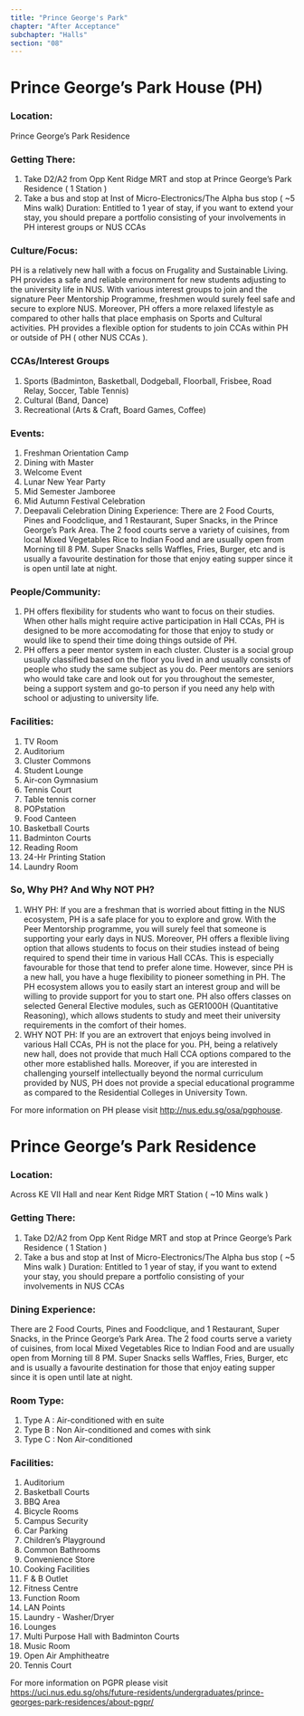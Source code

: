 ```yaml
---
title: "Prince George's Park"
chapter: "After Acceptance"
subchapter: "Halls"
section: "08"
---
```


# Prince George’s Park House (PH)

### Location:

Prince George’s Park Residence

### Getting There:

1. Take D2/A2 from Opp Kent Ridge MRT and stop at Prince George’s Park Residence ( 1 Station )
2. Take a bus and stop at Inst of Micro-Electronics/The Alpha bus stop ( ~5 Mins walk)
   Duration: Entitled to 1 year of stay, if you want to extend your stay, you should prepare a portfolio consisting of your involvements in PH interest groups or NUS CCAs

### Culture/Focus:

PH is a relatively new hall with a focus on Frugality and Sustainable Living. PH provides a safe and reliable environment for new students adjusting to the university life in NUS. With various interest groups to join and the signature Peer Mentorship Programme, freshmen would surely feel safe and secure to explore NUS. Moreover, PH offers a more relaxed lifestyle as compared to other halls that place emphasis on Sports and Cultural activities. PH provides a flexible option for students to join CCAs within PH or outside of PH ( other NUS CCAs ).

### CCAs/Interest Groups

1. Sports (Badminton, Basketball, Dodgeball, Floorball, Frisbee, Road Relay, Soccer, Table Tennis)
2. Cultural (Band, Dance)
3. Recreational (Arts & Craft, Board Games, Coffee)

### Events:

1. Freshman Orientation Camp
2. Dining with Master
3. Welcome Event
4. Lunar New Year Party
5. Mid Semester Jamboree
6. Mid Autumn Festival Celebration
7. Deepavali Celebration
   Dining Experience:
   There are 2 Food Courts, Pines and Foodclique, and 1 Restaurant, Super Snacks, in the Prince George’s Park Area. The 2 food courts serve a variety of cuisines, from local Mixed Vegetables Rice to Indian Food and are usually open from Morning till 8 PM. Super Snacks sells Waffles, Fries, Burger, etc and is usually a favourite destination for those that enjoy eating supper since it is open until late at night.

### People/Community:

1. PH offers flexibility for students who want to focus on their studies. When other halls might require active participation in Hall CCAs, PH is designed to be more accomodating for those that enjoy to study or would like to spend their time doing things outside of PH.
2. PH offers a peer mentor system in each cluster. Cluster is a social group usually classified based on the floor you lived in and usually consists of people who study the same subject as you do. Peer mentors are seniors who would take care and look out for you throughout the semester, being a support system and go-to person if you need any help with school or adjusting to university life.

### Facilities:

1. TV Room
2. Auditorium
3. Cluster Commons
4. Student Lounge
5. Air-con Gymnasium
6. Tennis Court
7. Table tennis corner
8. POPstation
9. Food Canteen
10. Basketball Courts
11. Badminton Courts
12. Reading Room
13. 24-Hr Printing Station
14. Laundry Room

### So, Why PH? And Why NOT PH?

1. WHY PH: If you are a freshman that is worried about fitting in the NUS ecosystem, PH is a safe place for you to explore and grow. With the Peer Mentorship programme, you will surely feel that someone is supporting your early days in NUS. Moreover, PH offers a flexible living option that allows students to focus on their studies instead of being required to spend their time in various Hall CCAs. This is especially favourable for those that tend to prefer alone time. However, since PH is a new hall, you have a huge flexibility to pioneer something in PH. The PH ecosystem allows you to easily start an interest group and will be willing to provide support for you to start one. PH also offers classes on selected General Elective modules, such as GER1000H (Quantitative Reasoning), which allows students to study and meet their university requirements in the comfort of their homes.
2. WHY NOT PH: If you are an extrovert that enjoys being involved in various Hall CCAs, PH is not the place for you. PH, being a relatively new hall, does not provide that much Hall CCA options compared to the other more established halls. Moreover, if you are interested in challenging yourself intellectually beyond the normal curriculum provided by NUS, PH does not provide a special educational programme as compared to the Residential Colleges in University Town.

For more information on PH please visit http://nus.edu.sg/osa/pgphouse.

# Prince George’s Park Residence

### Location:

Across KE VII Hall and near Kent Ridge MRT Station ( ~10 Mins walk )

### Getting There:

1. Take D2/A2 from Opp Kent Ridge MRT and stop at Prince George’s Park Residence ( 1 Station )
2. Take a bus and stop at Inst of Micro-Electronics/The Alpha bus stop ( ~5 Mins walk )
   Duration: Entitled to 1 year of stay, if you want to extend your stay, you should prepare a portfolio consisting of your involvements in NUS CCAs

### Dining Experience:

There are 2 Food Courts, Pines and Foodclique, and 1 Restaurant, Super Snacks, in the Prince George’s Park Area. The 2 food courts serve a variety of cuisines, from local Mixed Vegetables Rice to Indian Food and are usually open from Morning till 8 PM. Super Snacks sells Waffles, Fries, Burger, etc and is usually a favourite destination for those that enjoy eating supper since it is open until late at night.

### Room Type:

1. Type A : Air-conditioned with en suite
2. Type B : Non Air-conditioned and comes with sink
3. Type C : Non Air-conditioned

### Facilities:

1. Auditorium
2. Basketball Courts
3. BBQ Area
4. Bicycle Rooms
5. Campus Security
6. Car Parking
7. Children’s Playground
8. Common Bathrooms
9. Convenience Store
10. Cooking Facilities
11. F & B Outlet
12. Fitness Centre
13. Function Room
14. LAN Points
15. Laundry - Washer/Dryer
16. Lounges
17. Multi Purpose Hall with Badminton Courts
18. Music Room
19. Open Air Amphitheatre
20. Tennis Court

For more information on PGPR please visit https://uci.nus.edu.sg/ohs/future-residents/undergraduates/prince-georges-park-residences/about-pgpr/
